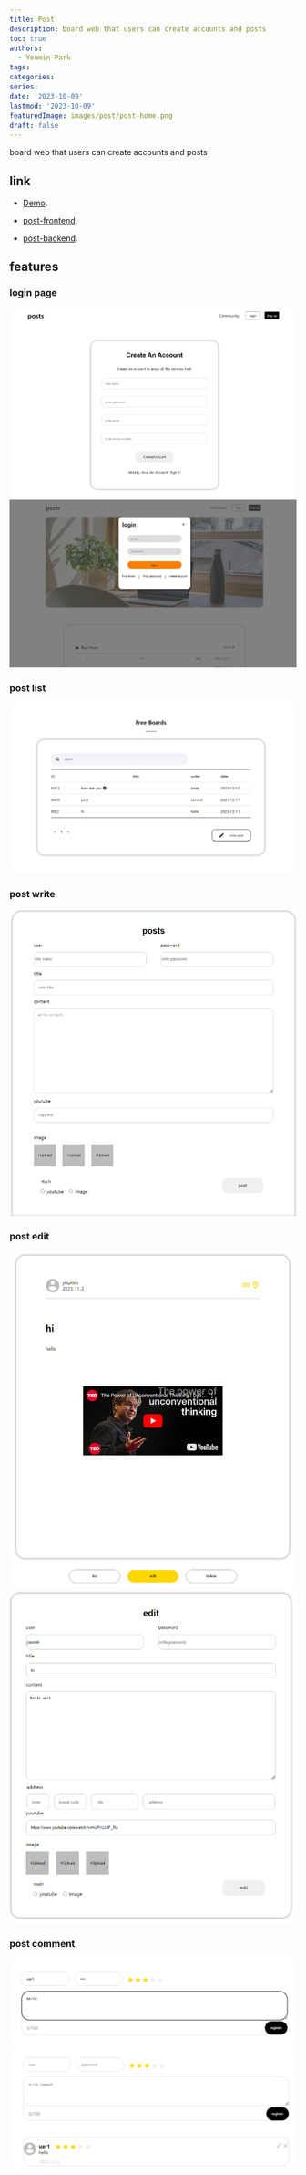 ```yaml
---
title: Post
description: board web that users can create accounts and posts
toc: true
authors:
  - Youmin Park
tags:
categories:
series:
date: '2023-10-09'
lastmod: '2023-10-09'
featuredImage: images/post/post-home.png
draft: false
---
```


board web that users can create accounts and posts
<!--more-->
## link
- [Demo](https://post-front-end-two.vercel.app/).

- [post-frontend](https://github.com/Youmin99/post-frontEnd).
- [post-backend](https://github.com/Youmin99/post-backend).

## features
### login page
![post](/images/post/post-register1.png)
![post](/images/post/post-login1.png)
### post list
![post](/images/post/post-board.png)
### post write
![post](/images/post/post-write.png)
### post edit
![post](/images/post/post-e.png)
![post](/images/post/post-edit.png)
### post comment
![post](/images/post/post-comment-write.png)
![post](/images/post/post-comment.png)
